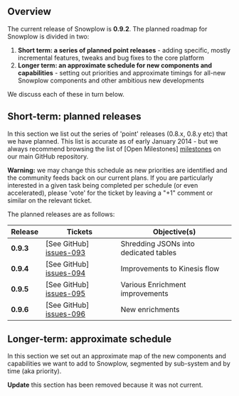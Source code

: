 ## Overview

The current release of Snowplow is **0.9.2**. The planned roadmap for Snowplow is divided in two:

1. **Short term: a series of planned point releases** - adding specific, mostly incremental features, tweaks and bug fixes to the core platform
2. **Longer term: an approximate schedule for new components and capabilities** - setting out priorities and approximate timings for all-new Snowplow components and other ambitious new developments

We discuss each of these in turn below.

## Short-term: planned releases

In this section we list out the series of 'point' releases (0.8.x, 0.8.y etc) that we have planned. This list is accurate as of early January 2014 - but we always recommend browsing the list of [Open Milestones] [milestones] on our main GitHub repository.

**Warning:** we may change this schedule as new priorities are identified and the community feeds back on our current plans. If you are particularly interested in a given task being completed per schedule (or even accelerated), please 'vote' for the ticket by leaving a "+1" comment or similar on the relevant ticket.

The planned releases are as follows:

| Release   | Tickets                   | Objective(s)                                                                     |
|-----------|---------------------------|----------------------------------------|
| **0.9.3** | [See GitHub] [issues-093] | Shredding JSONs into dedicated tables  |
| **0.9.4** | [See GitHub] [issues-094] | Improvements to Kinesis flow           |
| **0.9.5** | [See GitHub] [issues-095] | Various Enrichment improvements        |
| **0.9.6** | [See GitHub] [issues-096] | New enrichments                        |

## Longer-term: approximate schedule

In this section we set out an approximate map of the new components and capabilities we want to add to Snowplow, segmented by sub-system and by time (aka priority).

**Update** this section has been removed because it was not current.

[milestones]: https://github.com/snowplow/snowplow/issues/milestones

[issues-093]: https://github.com/snowplow/snowplow/issues?milestone=39&state=open
[issues-094]: https://github.com/snowplow/snowplow/issues?milestone=36&state=open
[issues-095]: https://github.com/snowplow/snowplow/issues?milestone=29&state=open
[issues-096]: https://github.com/snowplow/snowplow/issues?milestone=30&state=open

[scalding]: https://github.com/twitter/scalding
[redshift]: http://aws.amazon.com/redshift/